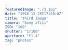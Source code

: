 ```yaml
---
featuredImage: "./3.jpg"
date: "2018-12-15T17:20:0Z"
title: 'third image'
camera: "Sony a7iii"
ISO: "100"
shutter: "1/100"
aperture: "f1.4"
tag: "photos"
---
```



